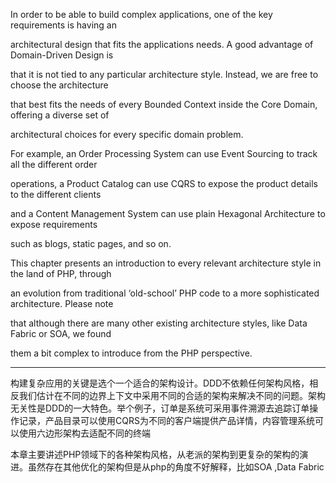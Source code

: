   
In order to be able to build complex applications, one of the key requirements is having an

architectural design that fits the applications needs. A good advantage of Domain-Driven Design is

that it is not tied to any particular architecture style. Instead, we are free to choose the architecture

that best fits the needs of every Bounded Context inside the Core Domain, offering a diverse set of

architectural choices for every specific domain problem.

For example, an Order Processing System can use Event Sourcing to track all the different order

operations, a Product Catalog can use CQRS to expose the product details to the different clients

and a Content Management System can use plain Hexagonal Architecture to expose requirements

such as blogs, static pages, and so on.

This chapter presents an introduction to every relevant architecture style in the land of PHP, through

an evolution from traditional ‘old-school’ PHP code to a more sophisticated architecture. Please note

that although there are many other existing architecture styles, like Data Fabric or SOA, we found

them a bit complex to introduce from the PHP perspective.



---

构建复杂应用的关键是选个一个适合的架构设计。DDD不依赖任何架构风格，相反我们估计在不同的边界上下文中采用不同的合适的架构来解决不同的问题。架构无关性是DDD的一大特色。举个例子，订单是系统可采用事件溯源去追踪订单操作记录，产品目录可以使用CQRS为不同的客户端提供产品详情，内容管理系统可以使用六边形架构去适配不同的终端

本章主要讲述PHP领域下的各种架构风格，从老派的架构到更复杂的架构的演进。虽然存在其他优化的架构但是从php的角度不好解释，比如SOA ,Data Fabric

